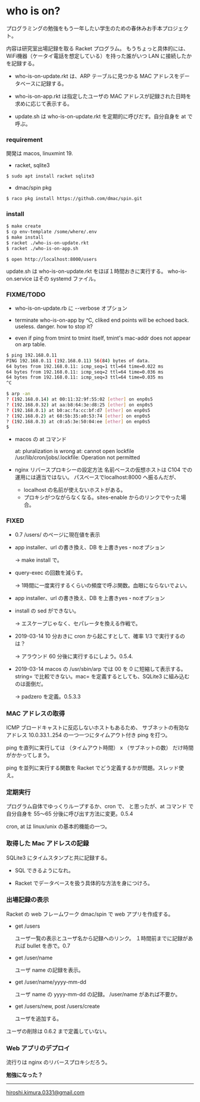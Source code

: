 # who is on?

プログラミングの勉強をもう一年したい学生のための春休みお手本プロジェクト。

内容は研究室出場記録を取る Racket プログラム。
もうちょっと具体的には、
WiFi機器（ケータイ電話を想定している）を持った誰がいつ LAN に接続したかを記録する。

* who-is-on-update.rkt は、ARP テーブルに見つかる MAC アドレスをデータベースに記録する。

* who-is-on-app.rkt は指定したユーザの MAC アドレスが記録された日時を求めに応じて表示する。

* update.sh は who-is-on-update.rkt を定期的に呼びだす。自分自身を at で呼ぶ。


### requirement

開発は macos, linuxmint 19.

* racket, sqlite3

```sh
$ sudo apt install racket sqlite3
```
* dmac/spin pkg

```sh
$ raco pkg install https://github.com/dmac/spin.git
```

### install

```sh
$ make create
$ cp env-template /some/where/.env
$ make install
$ racket ./who-is-on-update.rkt
$ racket ./who-is-on-app.sh
```

```
$ open http://localhost:8000/users
```

update.sh は who-is-on-update.rkt をほぼ１時間おきに実行する。
who-is-on.service はその systemd ファイル。

### FIXME/TODO

* who-is-on-update.rb に --verbose オプション

* terminate who-is-on-app by ^C, cliked end points will be echoed back.
  useless. danger. how to stop it?

* even if ping from tmint to tmint itself, tmint's mac-addr does not
  appear on arp table.

```sh
$ ping 192.168.0.11
PING 192.168.0.11 (192.168.0.11) 56(84) bytes of data.
64 bytes from 192.168.0.11: icmp_seq=1 ttl=64 time=0.022 ms
64 bytes from 192.168.0.11: icmp_seq=2 ttl=64 time=0.036 ms
64 bytes from 192.168.0.11: icmp_seq=3 ttl=64 time=0.035 ms
^C

$ arp -an
? (192.168.0.14) at 00:11:32:9f:55:02 [ether] on enp0s5
? (192.168.0.32) at aa:b8:64:3e:d8:25 [ether] on enp0s5
? (192.168.0.1) at b0:ac:fa:cc:bf:d7 [ether] on enp0s5
? (192.168.0.2) at 68:5b:35:a0:53:74 [ether] on enp0s5
? (192.168.0.3) at c0:a5:3e:50:04:ee [ether] on enp0s5
$
```
* macos の at コマンド

    at: pluralization is wrong
    at: cannot open lockfile /usr/lib/cron/jobs/.lockfile: Operation not permitted

* nginx リバースプロキシーの設定方法
  名前ベースの仮想ホストは C104 での運用には適当ではない。
  パスベースでlocalhost:8000 へ振るんだが、

    * localhost の名前が使えないホストがある。
    * プロキシがつながらなくなる。sites-enable からのリンクでやった場合。

### FIXED

* 0.7 /users/ のページに現在値を表示

* app installer、url の書き換え、DB を上書きyes・noオプション

    →  make install で。

* query-exec の回数を減らす。

    → 1時間に一度実行するくらいの頻度で呼ぶ関数。血眼にならないでよい。

* app installer、url の書き換え、DB を上書きyes・noオプション

* install の sed ができない。

  →  エスケープじゃなく、セパレータを換える作戦で。

* 2019-03-14 10 分おきに cron から起こすとして、確率 1/3 で実行するのは？

  → アラウンド 60 分後に実行するにしよう。0.5.4.

* 2019-03-14 macos の /usr/sbin/arp では 00 を 0 に短縮して表示する。
  string= で比較できない。mac= を定義するとしても、SQLite3 に組み込むのは面倒だ。

    → padzero を定義。0.5.3.3

### MAC アドレスの取得

ICMP ブロードキャストに反応しないホストもあるため、
サブネットの有効なアドレス 10.0.33.1..254 の一つ一つにタイムアウト付き ping を打つ。

ping を直列に実行しては
（タイムアウト時間） x （サブネットの数）
だけ時間がかかってしまう。

ping を並列に実行する関数を Racket でどう定義するかが問題。スレッド使え。

### 定期実行

プログラム自体でゆっくりループするか、cron で、
と思ったが、at コマンド で自分自身を 55〜65 分後に呼び出す方法に変更。0.5.4

cron, at は linux/unix の基本的機能の一つ。

### 取得した Mac アドレスの記録

SQLite3 にタイムスタンプと共に記録する。

* SQL できるようになれ。

* Racket でデータベースを扱う具体的な方法を身につけろ。

### 出場記録の表示

Racket の web フレームワーク dmac/spin で web アプリを作成する。

* get /users

  ユーザ一覧の表示とユーザ名から記録へのリンク。
  １時間前までに記録があれば bullet を赤で。0.7

* get /user/name

  ユーザ name の記録を表示。

* get /user/name/yyyy-mm-dd

  ユーザ name の yyyy-mm-dd の記録。 /user/name があれば不要か。

* get /users/new, post /users/create

  ユーザを追加する。

ユーザの削除は 0.6.2 まで定義していない。

### Web アプリのデプロイ

流行りは nginx のリバースプロキシだろう。


__勉強になった？__


---
hiroshi.kimura.0331@gmail.com
